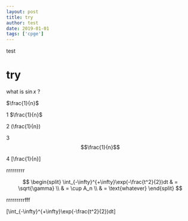 ```yaml
---
layout: post
title: try
author: test
date: 2019-01-01
tags: ['cpge']
---
```


test



# try



what is $\sin x$ ?

$\frac{1}{n}$




1 
$\frac{1}{n}$

2
\(\frac{1}{n}\)

3
$$\frac{1}{n}$$

4 
\[\frac{1}{n}\]

rrrrrrrrr

$$
\begin{split}
\int_{-\infty}^{+\infty}\exp(-\frac{t^2}{2})dt & = \sqrt{\gamma} \\
& = \cup A_n \\
& = \text{whatever}
\end{split}
$$

rrrrrrrrrfff

\[\int_{-\infty}^{+\infty}\exp(-\frac{t^2}{2})dt\]

